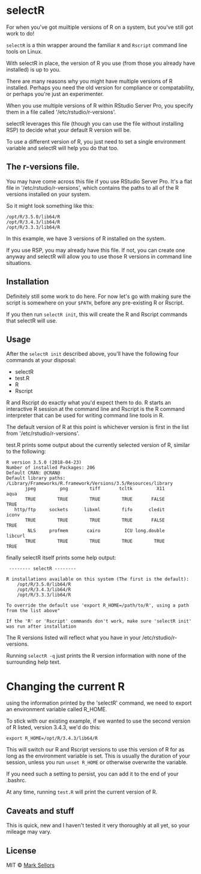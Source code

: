 # selectR

For when you've got muiltiple versions of R on a system, but you've still got work to do!

`selectR` is a thin wrapper around the familiar `R` and `Rscript` command line tools on Linux.

With selectR in place, the version of R you use (from those you already have installed) is up to you.

There are many reasons why you might have multiple versions of R installed. Perhaps you need the old version for compliance or compatability, or perhaps you're just an experimenter.

When you use multiple versions of R within RStudio Server Pro, you specify them in a file called '/etc/rstudio/r-versions'.

selectR leverages this file (though you can use the file without installing RSP) to decide what your default R version will be.

To use a different version of R, you just need to set a single environment variable and selectR will help you do that too.

## The r-versions file.

You may have come across this file if you use RStudio Server Pro. It's a flat file in '/etc/rstudio/r-versions', which contains the paths to all of the R versions installed on your system.

So it might look something like this:

```
/opt/R/3.5.0/lib64/R
/opt/R/3.4.3/lib64/R
/opt/R/3.3.3/lib64/R
```

In this example, we have 3 versions of R installed on the system.

If you use RSP, you may already have this file. If not, you can create one anyway and selectR will allow you to use those R versions in command line situations.

## Installation

Definitely still some work to do here. For now let's go with making sure the script is somewhere on your `$PATH`, before any pre-existing R or Rscript.

If you then run `selectR init`, this will create the R and Rscript commands that selectR will use.

## Usage

After the `selectR init` described above, you'll have the following four commands at your disposal:

* selectR
* test.R
* R
* Rscript

R and Rscript do exactly what you'd expect them to do. R starts an interactive R session at the command line and Rscript is the R command interpreter that can be used for writing command line tools in R.

The default version of R at this point is whichever version is first in the list from '/etc/rstudio/r-versions'.

test.R prints some output about the currently selected version of R, similar to the following:

```
R version 3.5.0 (2018-04-23) 
Number of installed Packages: 206 
Default CRAN: @CRAN@ 
Default library paths: /Library/Frameworks/R.framework/Versions/3.5/Resources/library 
       jpeg         png        tiff       tcltk         X11        aqua 
       TRUE        TRUE        TRUE        TRUE       FALSE        TRUE 
   http/ftp     sockets      libxml        fifo      cledit       iconv 
       TRUE        TRUE        TRUE        TRUE       FALSE        TRUE 
        NLS     profmem       cairo         ICU long.double     libcurl 
       TRUE        TRUE        TRUE        TRUE        TRUE        TRUE 
```

finally selectR itself prints some help output:

```
 -------- selectR --------

R installations available on this system (The first is the default):
    /opt/R/3.5.0/lib64/R
    /opt/R/3.4.3/lib64/R
    /opt/R/3.3.3/lib64/R

To override the default use 'export R_HOME=/path/to/R', using a path from the list above"

If the 'R' or 'Rscript' commands don't work, make sure 'selectR init' was run after installation
```

The R versions listed will reflect what you have in your /etc/rstudio/r-versions.

Running `selectR -q` just prints the R version information with none of the surrounding help text.

# Changing the current R 

using the information printed by the 'selectR' command, we need to export an environment variable called R_HOME.

To stick with our existing example, if we wanted to use the second version of R listed, version 3.4.3, we'd do this:

```
export R_HOME=/opt/R/3.4.3/lib64/R
```

This will switch our R and Rscript versions to use this version of R for as long as the environment variable is set. This is usually the duration of your session, unless you run `unset R_HOME` or otherwise overwrite the variable.

If you need such a setting to persist, you can add it to the end of your .bashrc.

At any time, running `test.R` will print the current version of R.

## Caveats and stuff

This is quick, new and I haven't tested it very thoroughly at all yet, so your mileage may vary.

## License

MIT © [Mark Sellors](https://github.com/sellorm)
